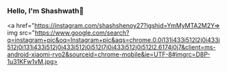 ### Hello, I'm Shashwath👋

<!--
**shashshenoy/shashshenoy** is a ✨ _special_ ✨ repository because its `README.md` (this file) appears on your GitHub profile.

Here are some ideas to get you started:

- 🔭 I’m currently working on ...
- 🌱 I’m currently learning ...
- 👯 I’m looking to collaborate on ...
- 🤔 I’m looking for help with ...
- 💬 Ask me about ...
- 📫 How to reach me: ...
- 😄 Pronouns: ...
- ⚡ Fun fact: ...
-->

<a href="https://instagram.com/shashshenoy27?igshid=YmMyMTA2M2Y=>
img src="https://www.google.com/search?q=instagram+pic&oq=Instagram+pic&aqs=chrome.0.0i131i433i512l2j0i433i512j0i131i433i512j0i433i512j0i512l7j0i433i512j0i512l2.6174j0j7&client=ms-android-xiaomi-rvo2&sourceid=chrome-mobile&ie=UTF-8#imgrc=D8P-1u31KFw1vM.jpg>
